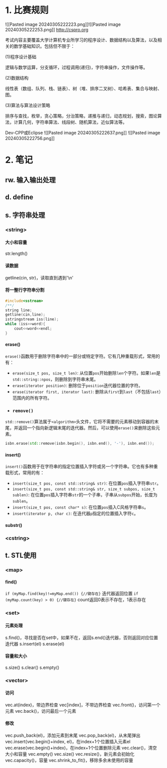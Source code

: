 # 1. 比赛规则
![[Pasted image 20240305222223.png]]![[Pasted image 20240305222253.png]]
http://cspro.org

考试内容主要覆盖大学计算机专业所学习的程序设计、数据结构以及算法，以及相关的数学基础知识。包括但不限于：

(1)程序设计基础

逻辑与数学运算，分支循环，过程调用(递归)，字符串操作，文件操作等。

(2)数据结构

线性表（数组、队列、栈、链表）、树（堆、排序二叉树）、哈希表、集合与映射、图。

(3)算法与算法设计策略

排序与查找，枚举，贪心策略，分治策略，递推与递归，动态规划，搜索，图论算法，计算几何，字符串算法、线段树、随机算法，近似算法等。

Dev-CPP或Eclipse
![[Pasted image 20240305222637.png]]
![[Pasted image 20240305222756.png]]
# 2. 笔记
## rw. 输入输出处理
## d. define
## s. 字符串处理
### \<string>
#### 大小和容量
str.length()
#### 读数据
getline(cin, str)，读取直到遇到'\\n'
#### 将一整行字符串分割
```c++
#include<sstream>
/**/
string line;
getline(cin,line);
istringstream iss(line);
while (iss>>word){
	cout<<word<<endl;
}
```

#### erase()
`erase()`函数用于删除字符串中的一部分或特定字符。它有几种重载形式，常用的有：

- `erase(size_t pos, size_t len)`: 从位置`pos`开始删除`len`个字符。如果`len`是`std::string::npos`，则删除到字符串末尾。
- `erase(iterator position)`: 删除位于`position`迭代器位置的字符。
- `erase(iterator first, iterator last)`: 删除从`first`到`last`（不包括`last`）范围内的所有字符。
- ### `remove()`
`std::remove()`算法属于`<algorithm>`头文件，它将不需要的元素移动到容器的末尾，并返回一个指向新逻辑末尾的迭代器。然后，可以使用`erase()`来删除这些元素。
```cpp
isbn.erase(std::remove(isbn.begin(), isbn.end(), '-'), isbn.end());
```
#### insert()

`insert()`函数用于在字符串的指定位置插入字符或另一个字符串。它也有多种重载形式，常用的有：

- `insert(size_t pos, const std::string& str)`: 在位置`pos`插入字符串`str`。
- `insert(size_t pos, const std::string& str, size_t subpos, size_t sublen)`: 在位置`pos`插入字符串`str`的一个子串，子串从`subpos`开始，长度为`sublen`。
- `insert(size_t pos, const char* s)`: 在位置`pos`插入C风格字符串`s`。
- `insert(iterator p, char c)`: 在迭代器`p`指定的位置插入字符`c`。
#### substr()

### \<cstring>
## t. STL使用
### \<map>
#### find()
`if (myMap.find(key)!=myMap.end()) {//键存在}` 迭代器返回位置
`if (myMap.count(key) > 0) {//键存在}` count返回0表示不存在，1表示存在
### \<set>
#### 元素处理
s.find()，寻找是否在set中，如果不在，返回s.end()迭代器，否则返回对应位置迭代器
s.insert(el)
s.erase(el)
#### 容量和大小
s.size()
s.clear()
s.empty()
### \<vector>
#### 访问
vec.at(index)，带边界检查
vec\[index]，不带边界检查
vec.front()，访问第一个元素
vec.back()，访问最后一个元素
#### 修改
vec.push_back(el)，添加元素到末尾
vec.pop_back(el)，从末尾弹出
vec.insert(vec.begin()+index, el)，在index+1个位置插入元素el
vec.erase(vec.begin()+index)，在index+1个位置删除元素
vec.clear()，清空
大小和容量
vec.empty()
vec.size()
vec.resize()，新元素会初始化
vec.capacity()，容量
vec.shrink_to_fit()，移除多余未使用的容量



